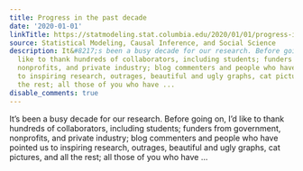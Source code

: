```yaml
---
title: Progress in the past decade
date: '2020-01-01'
linkTitle: https://statmodeling.stat.columbia.edu/2020/01/01/progress-in-the-past-decade/
source: Statistical Modeling, Causal Inference, and Social Science
description: It&#8217;s been a busy decade for our research. Before going on, I&#8217;d
  like to thank hundreds of collaborators, including students; funders from government,
  nonprofits, and private industry; blog commenters and people who have pointed us
  to inspiring research, outrages, beautiful and ugly graphs, cat pictures, and all
  the rest; all those of you who have ...
disable_comments: true
---
```

It&#8217;s been a busy decade for our research. Before going on, I&#8217;d like to thank hundreds of collaborators, including students; funders from government, nonprofits, and private industry; blog commenters and people who have pointed us to inspiring research, outrages, beautiful and ugly graphs, cat pictures, and all the rest; all those of you who have ...